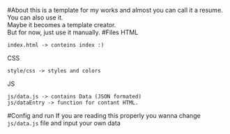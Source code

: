 #About
this is a template for my works and almost you can call it a resume.
<br>
You can also use it. <br>
Maybe it becomes a template creator. <br>
But for now, just use it manually.
#Files
HTML
```
index.html -> conteins index :)
```
CSS
```
style/css -> styles and colors
```
JS
```
js/data.js -> contains Data (JSON formated)
js/dataEntry -> function for contant HTML.
```
#Config and run
If you are reading this properly you wanna change ```js/data.js``` file and input your own data





